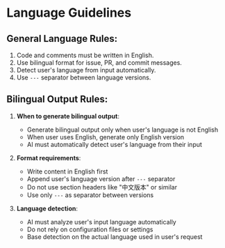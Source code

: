 # Language Guidelines

## General Language Rules:

1. Code and comments must be written in English.
2. Use bilingual format for issue, PR, and commit messages.
3. Detect user's language from input automatically.
4. Use `---` separator between language versions.

## Bilingual Output Rules:

1. **When to generate bilingual output**:
   - Generate bilingual output only when user's language is not English
   - When user uses English, generate only English version
   - AI must automatically detect user's language from their input

2. **Format requirements**:
   - Write content in English first
   - Append user's language version after `---` separator
   - Do not use section headers like "中文版本" or similar
   - Use only `---` as separator between versions

3. **Language detection**:
   - AI must analyze user's input language automatically
   - Do not rely on configuration files or settings
   - Base detection on the actual language used in user's request
